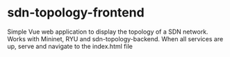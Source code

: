 # sdn-topology-frontend

Simple Vue web application to display the topology of a SDN network. Works with Mininet, RYU and sdn-topology-backend.
When all services are up, serve and navigate to the index.html file